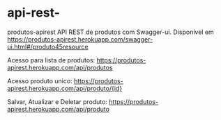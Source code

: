 # api-rest-

produtos-apirest
API REST de produtos com Swagger-ui. Disponível em https://produtos-apirest.herokuapp.com/swagger-ui.html#/produto45resource

Acesso para lista de produtos: https://produtos-apirest.herokuapp.com/api/produtos

Acesso produto unico: https://produtos-apirest.herokuapp.com/api/produto/{id}

Salvar, Atualizar e Deletar produto: https://produtos-apirest.herokuapp.com/api/produto
